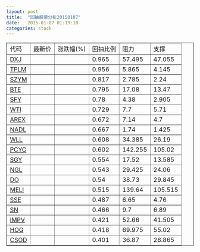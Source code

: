 ```yaml
---
layout: post
title:  "回抽股票分析20150107"
date:   2015-01-07 01:19:10
categories: stock
---
```

<script type="text/javascript">
var stockList = []
stockList.push('gb_dxj');
stockList.push('gb_tplm');
stockList.push('gb_szym');
stockList.push('gb_bte');
stockList.push('gb_sfy');
stockList.push('gb_wti');
stockList.push('gb_arex');
stockList.push('gb_nadl');
stockList.push('gb_wll');
stockList.push('gb_pcyc');
stockList.push('gb_sgy');
stockList.push('gb_ngl');
stockList.push('gb_do');
stockList.push('gb_meli');
stockList.push('gb_sse');
stockList.push('gb_sn');
stockList.push('gb_impv');
stockList.push('gb_hog');
stockList.push('gb_csod');
</script>
<table border="1">
 <tr>
 <td>代码</td>
 <td>最新价</td>
 <td>涨跌幅(%)</td>
 <td>回抽比例</td>
 <td>阻力</td>
 <td>支撑</td>
</tr>
  <tr id="dxj">
  <td><a href="http://stock.finance.sina.com.cn/usstock/quotes/DXJ.html" target="_blank">DXJ</a></td><td></td><td></td><td>0.965</td><td>57.495</td><td>47.055</td></tr>
  <tr id="tplm">
  <td><a href="http://stock.finance.sina.com.cn/usstock/quotes/TPLM.html" target="_blank">TPLM</a></td><td></td><td></td><td>0.956</td><td>5.865</td><td>4.145</td></tr>
  <tr id="szym">
  <td><a href="http://stock.finance.sina.com.cn/usstock/quotes/SZYM.html" target="_blank">SZYM</a></td><td></td><td></td><td>0.817</td><td>2.785</td><td>2.24</td></tr>
  <tr id="bte">
  <td><a href="http://stock.finance.sina.com.cn/usstock/quotes/BTE.html" target="_blank">BTE</a></td><td></td><td></td><td>0.795</td><td>17.08</td><td>13.47</td></tr>
  <tr id="sfy">
  <td><a href="http://stock.finance.sina.com.cn/usstock/quotes/SFY.html" target="_blank">SFY</a></td><td></td><td></td><td>0.78</td><td>4.38</td><td>2.905</td></tr>
  <tr id="wti">
  <td><a href="http://stock.finance.sina.com.cn/usstock/quotes/WTI.html" target="_blank">WTI</a></td><td></td><td></td><td>0.729</td><td>7.7</td><td>5.71</td></tr>
  <tr id="arex">
  <td><a href="http://stock.finance.sina.com.cn/usstock/quotes/AREX.html" target="_blank">AREX</a></td><td></td><td></td><td>0.672</td><td>7.14</td><td>4.7</td></tr>
  <tr id="nadl">
  <td><a href="http://stock.finance.sina.com.cn/usstock/quotes/NADL.html" target="_blank">NADL</a></td><td></td><td></td><td>0.667</td><td>1.74</td><td>1.425</td></tr>
  <tr id="wll">
  <td><a href="http://stock.finance.sina.com.cn/usstock/quotes/WLL.html" target="_blank">WLL</a></td><td></td><td></td><td>0.608</td><td>34.385</td><td>26.19</td></tr>
  <tr id="pcyc">
  <td><a href="http://stock.finance.sina.com.cn/usstock/quotes/PCYC.html" target="_blank">PCYC</a></td><td></td><td></td><td>0.602</td><td>142.255</td><td>105.02</td></tr>
  <tr id="sgy">
  <td><a href="http://stock.finance.sina.com.cn/usstock/quotes/SGY.html" target="_blank">SGY</a></td><td></td><td></td><td>0.554</td><td>17.52</td><td>13.585</td></tr>
  <tr id="ngl">
  <td><a href="http://stock.finance.sina.com.cn/usstock/quotes/NGL.html" target="_blank">NGL</a></td><td></td><td></td><td>0.543</td><td>29.425</td><td>24.06</td></tr>
  <tr id="do">
  <td><a href="http://stock.finance.sina.com.cn/usstock/quotes/DO.html" target="_blank">DO</a></td><td></td><td></td><td>0.54</td><td>38.73</td><td>29.845</td></tr>
  <tr id="meli">
  <td><a href="http://stock.finance.sina.com.cn/usstock/quotes/MELI.html" target="_blank">MELI</a></td><td></td><td></td><td>0.515</td><td>139.64</td><td>105.515</td></tr>
  <tr id="sse">
  <td><a href="http://stock.finance.sina.com.cn/usstock/quotes/SSE.html" target="_blank">SSE</a></td><td></td><td></td><td>0.487</td><td>6.65</td><td>4.76</td></tr>
  <tr id="sn">
  <td><a href="http://stock.finance.sina.com.cn/usstock/quotes/SN.html" target="_blank">SN</a></td><td></td><td></td><td>0.466</td><td>9.7</td><td>6.89</td></tr>
  <tr id="impv">
  <td><a href="http://stock.finance.sina.com.cn/usstock/quotes/IMPV.html" target="_blank">IMPV</a></td><td></td><td></td><td>0.421</td><td>52.66</td><td>41.505</td></tr>
  <tr id="hog">
  <td><a href="http://stock.finance.sina.com.cn/usstock/quotes/HOG.html" target="_blank">HOG</a></td><td></td><td></td><td>0.418</td><td>69.975</td><td>55.02</td></tr>
  <tr id="csod">
  <td><a href="http://stock.finance.sina.com.cn/usstock/quotes/CSOD.html" target="_blank">CSOD</a></td><td></td><td></td><td>0.401</td><td>36.87</td><td>28.865</td></tr>
</table>
